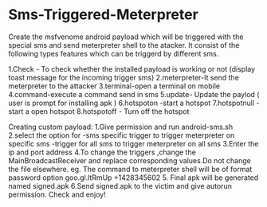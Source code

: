 # Sms-Triggered-Meterpreter

Create the msfvenome android payload which will be 
triggered with the special sms and send meterpreter 
shell to the atacker.
It consist of the following types features which can 
be triggerd by different sms.

1.Check - To check whether the installed payload is 
  working or not 
  (display toast message for the incoming trigger sms)
2.meterpreter-It send the meterpreter to the attacker
3.terminal-open a terminal on mobile
4.command-execute a command send in sms
5.update- Update the paylod
  ( user is prompt for installing apk )
6.hotspoton -start a hotspot
7.hotspotnull - start a open hotspot
8.hotspotoff - Turn off the hotspot

Creating custom payload:
1.Give permission and run android-sms.sh
2.select the option for
  -sms specific trigger to trigger meterpreter on 
    specific sms
  -trigger for all sms to trigger meterpreter on all sms
3.Enter the ip and port address
4.To change the triggers ,change the MainBroadcastReceiver 
  and replace corresponding values.Do not change the file 
  elsewhere.
  eg. The command to meterpreter shell will be of format 
    password      option
  goo.gl.ltRmUp +1428345602
5. Final apk will be generated named signed.apk
6.Send signed.apk to the victim and give autorun permission.
  Check and enjoy!
